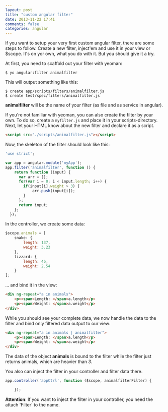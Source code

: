 ```yaml
---
layout: post
title: "custom angular filter"
date: 2013-11-22 17:41
comments: false
categories: angular
---
```


If you want to setup your very first custom angular filter, there are some steps to follow. Create a new filter, inject'em and use it in your view or $scope. It's on yor own, what you do with it. But you should give it a try.

<!-- more -->

At first, you need to scaffold out your filter with yeoman: 

```
$ yo angular:filter animalfilter
```

This will output something like this:

```
$ create app/scripts/filters/animalfilter.js
$ create test/spec/filters/animalfilter.js
```

**animalfilter** will be the name of your filter (as file and as service in angular).

If you're not familiar with yeoman, you can also create the filter by your own. To do so, create a `myfilter.js` and place it in your scripts-directory. Next, let your HTML know about the new filter and declare it as a script.

```html  
<script src="./scripts/animalfilter.js"></script>
```

Now, the skeleton of the filter should look like this:

```js
'use strict';

var app = angular.module('myApp');
app.filter('animalfilter', function () {
    return function (input) {
      var arr = [];
      for(var i = 0; i < input.length; i++) {
        if(input[i].weight > 3) {
            arr.push(input[i]);
        }
      };
      return input;
    };
  });
```

In the controller, we create some data:

```js
$scope.animals = [
    snake: {
        length: 137,
        weight: 3.23
    },
    lizzard: {
        length: 46,
        weight: 2.54
    }
];
```

... and bind it in the view:

```html
<div ng-repeat="a in animals">
    <p><span>Length: </span>a.length</p>
    <p><span>Weight: </span>a.weight</p>
</div>
```

While you should see your complete data, we now handle the data to the filter and bind only filtered data output to our view:

```html
<div ng-repeat="a in animals | animalfilter">
    <p><span>Length: </span>a.length</p>
    <p><span>Weight: </span>a.weight</p>
</div>
```

The data of the object **animals** is bound to the filter while the filter just returns animals, which are heavier than *3*.

You also can inject the filter in your controller and filter data there.

```js
app.controller('appCtrl', function ($scope, animalfilterFilter) {

    });
```

**Attention**: If you want to inject the filter in your controller, you need the attach 'Filter' to the name.